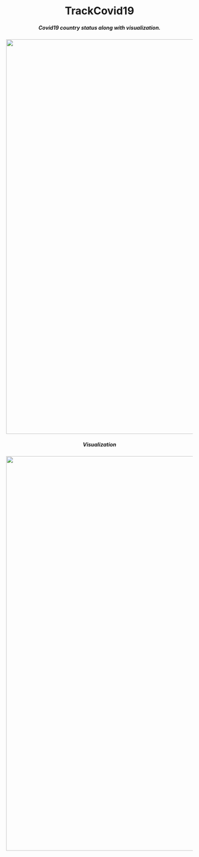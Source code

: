 <h1 align="center">TrackCovid19</h1>
<h5 align="center">Covid19 country status along with visualization.</h5>

<p align="center"><img src="https://user-images.githubusercontent.com/49324368/86515996-cfafb180-be3a-11ea-9b16-c3e0538272ca.png" width=1066/></p>

<h5 align="center">Visualization</h5>
<p align="center"><img src="https://user-images.githubusercontent.com/49324368/86515997-d0e0de80-be3a-11ea-9fdc-b8d6d65620cb.png" width = 1066/></p>


